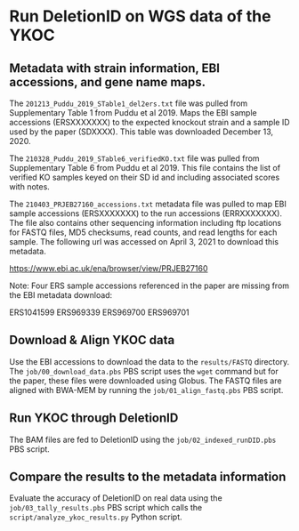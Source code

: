 # Run DeletionID on WGS data of the YKOC

## Metadata with strain information, EBI accessions, and gene name maps.
The `201213_Puddu_2019_STable1_del2ers.txt` file was pulled from Supplementary
Table 1 from Puddu et al 2019. Maps the EBI sample accessions (ERSXXXXXXX) to the
expected knockout strain and a sample ID used by the paper (SDXXXX). This table was
downloaded December 13, 2020.

The `210328_Puddu_2019_STable6_verifiedKO.txt` file was pulled from Supplementary
Table 6 from Puddu et al 2019. This file contains the list of verified KO samples
keyed on their SD id and including associated scores with notes.

The `210403_PRJEB27160_accessions.txt` metadata file was pulled to map EBI sample
accessions (ERSXXXXXXX) to the run accessions (ERRXXXXXXX). The file also contains
other sequencing information including ftp locations for FASTQ files, MD5 checksums,
read counts, and read lengths for each sample. The following url was accessed on
April 3, 2021 to download this metadata.

https://www.ebi.ac.uk/ena/browser/view/PRJEB27160

Note: Four ERS sample accessions referenced in the paper are missing from the EBI
metadata download:

ERS1041599
ERS969339
ERS969700
ERS969701

## Download & Align YKOC data
Use the EBI accessions to download the data to the `results/FASTQ` directory. The
`job/00_download_data.pbs` PBS script uses the `wget` command but for the paper, these
files were downloaded using Globus. The FASTQ files are aligned with BWA-MEM by
running the `job/01_align_fastq.pbs` PBS script.

## Run YKOC through DeletionID
The BAM files are fed to DeletionID using the `job/02_indexed_runDID.pbs` PBS script.

## Compare the results to the metadata information
Evaluate the accuracy of DeletionID on real data using the `job/03_tally_results.pbs`
PBS script which calls the `script/analyze_ykoc_results.py` Python script.
